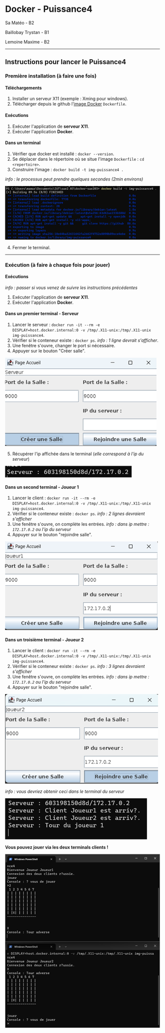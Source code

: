 # Docker - Puissance4

Sa        Matéo   - B2

Baillobay Trystan - B1

Lemoine   Maxime  - B2

* * *

## Instructions pour lancer le Puissance4

### Première installation (à faire une fois)

#### Téléchargements
1. Installer un serveur X11 (exemple : Xming pour windows).
2. Télécharger depuis le github l'[image Docker](https://github.com/MatKim76/docker-sae203/blob/8f5a2292059c602d4a4715eaf883eccddfebda84/Dockerfile) ``Dockerfile``.

#### Exécutions
1. Exécuter l'application de **serveur X11**.
2. Exécuter l'application **Docker**.

#### Dans un terminal
1. Vérifier que docker est installé : ``docker --version``.
2. Se déplacer dans le répertoire où se situe l'image ``Dockerfile`` : ``cd <repertoire>``.
3. Construire l'image : ``docker build -t img-puissance4 .``

*info : le processus peut prendre quelques secondes (2min environs)*

![build puissance4](https://github.com/MatKim76/docker-sae203/blob/gh-pages/images/docker_build_puissance4.png)

4. Fermer le terminal.

* * *

### Exécution (à faire à chaque fois pour jouer)

#### Exécutions
*info : passer si vous venez de suivre les instructions précédentes*
1. Exécuter l'application de **serveur X11**.
2. Exécuter l'application **Docker**.

#### Dans un premier terminal - Serveur
1. Lancer le serveur : ``docker run -it --rm -e DISPLAY=host.docker.internal:0 -v /tmp/.X11-unix:/tmp/.X11-unix img-puissance4``.
2. Vérifier si le conteneur existe : ``docker ps``.
*info : 1 ligne devrait s'afficher*.
3. Une fenêtre s'ouvre, changer le port si nécessaire.
4. Appuyer sur le bouton "Créer salle".

![serveur](https://github.com/MatKim76/docker-sae203/blob/gh-pages/images/interface_serveur.png)

5. Récupérer l'ip affichée dans le terminal (*elle correspond à l'ip du serveur*)

![ip](https://github.com/MatKim76/docker-sae203/blob/gh-pages/images/ip_serveur.png)

#### Dans un second terminal - Joueur 1
1. Lancer le client : ``docker run -it --rm -e DISPLAY=host.docker.internal:0 -v /tmp/.X11-unix:/tmp/.X11-unix img-puissance4``.
2. Vérifier si le conteneur existe : ``docker ps``.
*info : 2 lignes devraient s'afficher*
3. Une fenêtre s'ouvre, on complète les entrées.
*info : dans ip mettre : ``172.17.0.2`` ou l'ip du serveur*
4. Appuyer sur le bouton "rejoindre salle".

![joueur1](https://github.com/MatKim76/docker-sae203/blob/gh-pages/images/interface_joueur1.png)

#### Dans un troisième terminal - Joueur 2
1. Lancer le client : ``docker run -it --rm -e DISPLAY=host.docker.internal:0 -v /tmp/.X11-unix:/tmp/.X11-unix img-puissance4``.
2. Vérifier si le conteneur existe : ``docker ps``.
*info : 3 lignes devraient s'afficher*
3. Une fenêtre s'ouvre, on complète les entrées.
*info : dans ip mettre : ``172.17.0.2`` ou l'ip du serveur*
4. Appuyer sur le bouton "rejoindre salle".

![joueur2](https://github.com/MatKim76/docker-sae203/blob/gh-pages/images/interface_joueur2.png)

*info : vous devriez obtenir ceci dans le terminal du serveur*

![terminal puissance4](https://github.com/MatKim76/docker-sae203/blob/gh-pages/images/console_serveur.png)

**Vous pouvez jouer via les deux terminals clients !**

![partie de puissance 4](https://github.com/MatKim76/docker-sae203/blob/gh-pages/images/partie_2joueurs.png)

